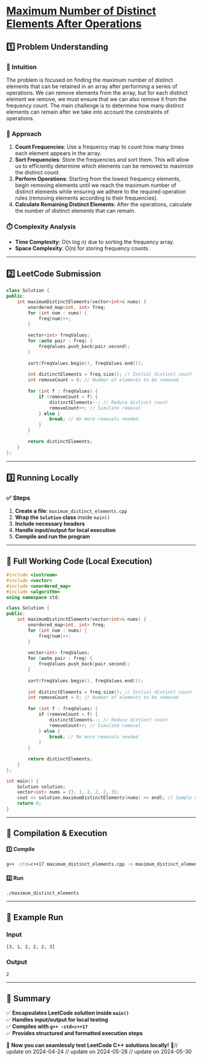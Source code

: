 # **[Maximum Number of Distinct Elements After Operations](https://leetcode.com/problems/maximum-number-of-distinct-elements-after-operations/description/)**  

## **1️⃣ Problem Understanding**  
### **📌 Intuition**  
The problem is focused on finding the maximum number of distinct elements that can be retained in an array after performing a series of operations. We can remove elements from the array, but for each distinct element we remove, we must ensure that we can also remove it from the frequency count. The main challenge is to determine how many distinct elements can remain after we take into account the constraints of operations.

### **🚀 Approach**  
1. **Count Frequencies**: Use a frequency map to count how many times each element appears in the array.
2. **Sort Frequencies**: Store the frequencies and sort them. This will allow us to efficiently determine which elements can be removed to maximize the distinct count.
3. **Perform Operations**: Starting from the lowest frequency elements, begin removing elements until we reach the maximum number of distinct elements while ensuring we adhere to the required operation rules (removing elements according to their frequencies).
4. **Calculate Remaining Distinct Elements**: After the operations, calculate the number of distinct elements that can remain.

### **⏱️ Complexity Analysis**  
- **Time Complexity**: O(n log n) due to sorting the frequency array.  
- **Space Complexity**: O(n) for storing frequency counts.  

---  

## **2️⃣ LeetCode Submission**  
```cpp
class Solution {
public:
    int maximumDistinctElements(vector<int>& nums) {
        unordered_map<int, int> freq;
        for (int num : nums) {
            freq[num]++;
        }
        
        vector<int> freqValues;
        for (auto pair : freq) {
            freqValues.push_back(pair.second);
        }
        
        sort(freqValues.begin(), freqValues.end());
        
        int distinctElements = freq.size(); // Initial distinct count
        int removeCount = 0; // Number of elements to be removed
        
        for (int f : freqValues) {
            if (removeCount < f) {
                distinctElements--; // Reduce distinct count
                removeCount++; // Simulate removal
            } else {
                break; // No more removals needed
            }
        }
        
        return distinctElements;
    }
};  
```  

---  

## **3️⃣ Running Locally**  
### **✅ Steps**  
1. **Create a file**: `maximum_distinct_elements.cpp`  
2. **Wrap the `Solution` class** inside `main()`  
3. **Include necessary headers**  
4. **Handle input/output for local execution**  
5. **Compile and run the program**  

---  

## **📝 Full Working Code (Local Execution)**  
```cpp
#include <iostream>
#include <vector>
#include <unordered_map>
#include <algorithm>
using namespace std;

class Solution {
public:
    int maximumDistinctElements(vector<int>& nums) {
        unordered_map<int, int> freq;
        for (int num : nums) {
            freq[num]++;
        }
        
        vector<int> freqValues;
        for (auto pair : freq) {
            freqValues.push_back(pair.second);
        }
        
        sort(freqValues.begin(), freqValues.end());
        
        int distinctElements = freq.size(); // Initial distinct count
        int removeCount = 0; // Number of elements to be removed
        
        for (int f : freqValues) {
            if (removeCount < f) {
                distinctElements--; // Reduce distinct count
                removeCount++; // Simulate removal
            } else {
                break; // No more removals needed
            }
        }
        
        return distinctElements;
    }
};

int main() {
    Solution solution;
    vector<int> nums = {3, 1, 2, 2, 2, 3};
    cout << solution.maximumDistinctElements(nums) << endl; // Sample output
    return 0;
}  
```  

---  

## **🔧 Compilation & Execution**  
#### **1️⃣ Compile**  
```bash
g++ -std=c++17 maximum_distinct_elements.cpp -o maximum_distinct_elements
```  

#### **2️⃣ Run**  
```bash
./maximum_distinct_elements
```  

---  

## **🎯 Example Run**  
### **Input**  
```
[3, 1, 2, 2, 2, 3]
```  
### **Output**  
```
2
```  

---  

## **📌 Summary**  
✅ **Encapsulates LeetCode solution inside `main()`**  
✅ **Handles input/output for local testing**  
✅ **Compiles with `g++ -std=c++17`**  
✅ **Provides structured and formatted execution steps**  

🚀 **Now you can seamlessly test LeetCode C++ solutions locally!** 🚀// update on 2024-04-24
// update on 2024-05-28
// update on 2024-05-30
